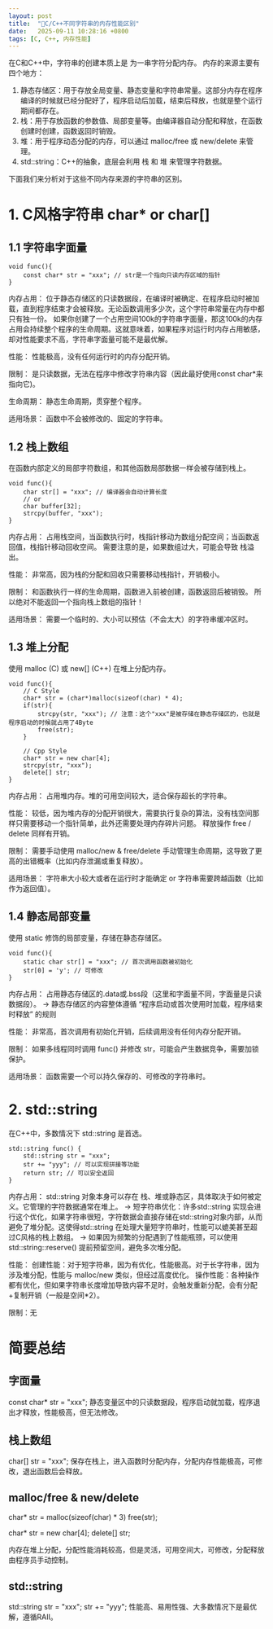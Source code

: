 ```yaml
---
layout: post
title:  "🌱C/C++不同字符串的内存性能区别"
date:   2025-09-11 10:28:16 +0800
tags: [C, C++, 内存性能]
---
```


在C和C++中，字符串的创建本质上是 为一串字符分配内存。
内存的来源主要有四个地方：
1. 静态存储区：用于存放全局变量、静态变量和字符串常量。这部分内存在程序编译的时候就已经分配好了，程序启动后加载，结束后释放，也就是整个运行期间都存在。
2. 栈：用于存放函数的参数值、局部变量等。由编译器自动分配和释放，在函数创建时创建，函数返回时销毁。
3. 堆：用于程序动态分配的内存，可以通过 malloc/free 或 new/delete 来管理。
4. std::string：C++的抽象，底层会利用 栈 和 堆 来管理字符数据。

下面我们来分析对于这些不同内存来源的字符串的区别。

# 1. C风格字符串 char* or char[]

## 1.1 字符串字面量
```
void func(){
	const char* str = "xxx"; // str是一个指向只读内存区域的指针
}
```

内存占用：
位于静态存储区的只读数据段，在编译时被确定、在程序启动时被加载，直到程序结束才会被释放。无论函数调用多少次，这个字符串常量在内存中都只有独一份。
如果你创建了一个占用空间100k的字符串字面量，那这100k的内存占用会持续整个程序的生命周期。这就意味着，如果程序对运行时内存占用敏感，却对性能要求不高，字符串字面量可能不是最优解。

性能：
性能极高，没有任何运行时的内存分配开销。

限制：
是只读数据，无法在程序中修改字符串内容（因此最好使用const char*来指向它)。

生命周期：
静态生命周期，贯穿整个程序。

适用场景：
函数中不会被修改的、固定的字符串。

## 1.2 栈上数组
在函数内部定义的局部字符数组，和其他函数局部数据一样会被存储到栈上。

```
void func(){
	char str[] = "xxx"; // 编译器会自动计算长度
	// or
	char buffer[32];
	strcpy(buffer, "xxx");
}
```

内存占用：
占用栈空间，当函数执行时，栈指针移动为数组分配空间；当函数返回值，栈指针移动回收空间。
需要注意的是，如果数组过大，可能会导致 栈溢出。

性能：
非常高，因为栈的分配和回收只需要移动栈指针，开销极小。

限制：
和函数执行一样的生命周期，函数进入前被创建，函数返回后被销毁。
所以绝对不能返回一个指向栈上数组的指针！

适用场景：
需要一个临时的、大小可以预估（不会太大）的字符串缓冲区时。

## 1.3 堆上分配
使用 malloc (C) 或 new[] (C++) 在堆上分配内存。

```
void func(){
	// C Style
	char* str = (char*)malloc(sizeof(char) * 4);
	if(str){
		strcpy(str, "xxx"); // 注意：这个"xxx"是被存储在静态存储区的，也就是程序启动的时候就占用了4Byte
		free(str);
	}

	// Cpp Style
	char* str = new char[4];
	strcpy(str, "xxx");
	delete[] str;
}
```

内存占用：
占用堆内存。堆的可用空间较大，适合保存超长的字符串。

性能：
较低，因为堆内存的分配开销很大，需要执行复杂的算法，没有栈空间那样只需要移动一个指针简单，此外还需要处理内存碎片问题。 释放操作 free / delete 同样有开销。

限制：
需要手动使用 malloc/new & free/delete 手动管理生命周期，这导致了更高的出错概率（比如内存泄漏或重复释放）。

适用场景：
字符串大小较大或者在运行时才能确定 or 字符串需要跨越函数（比如作为返回值）。

## 1.4 静态局部变量
使用 static 修饰的局部变量，存储在静态存储区。

```
void func(){
	static char str[] = "xxx"; // 首次调用函数被初始化
	str[0] = 'y'; // 可修改
}
```

内存占用：
占用静态存储区的.data或.bss段（这里和字面量不同，字面量是只读数据段）。
-> 静态存储区的内容整体遵循 “程序启动或首次使用时加载，程序结束时释放” 的规则

性能：
非常高，首次调用有初始化开销，后续调用没有任何内存分配开销。

限制：
如果多线程同时调用 func() 并修改 str，可能会产生数据竞争，需要加锁保护。

适用场景：
函数需要一个可以持久保存的、可修改的字符串时。

# 2. std::string
在C++中，多数情况下 std::string 是首选。

```
std::string func() {
	std::string str = "xxx";
	str += "yyy"; // 可以实现拼接等功能
	return str; // 可以安全返回
}
```

内存占用：
std::string 对象本身可以存在 栈、堆或静态区，具体取决于如何被定义。它管理的字符数据通常在堆上。
-> 短字符串优化：许多std::string 实现会进行这个优化，如果字符串很短，字符数据会直接存储在std::string对象内部，从而避免了堆分配。这使得std::string 在处理大量短字符串时，性能可以媲美甚至超过C风格的栈上数组。
-> 如果因为频繁的分配遇到了性能瓶颈，可以使用 std::string::reserve() 提前预留空间，避免多次堆分配。

性能：
创建性能：对于短字符串，因为有优化，性能极高。对于长字符串，因为涉及堆分配，性能与 malloc/new 类似，但经过高度优化。
操作性能：各种操作都有优化，但如果字符串长度增加导致内容不足时，会触发重新分配，会有分配+复制开销（一般是空间*2）。

限制：无

# 简要总结

## 字面量
const char* str = "xxx";
静态变量区中的只读数据段，程序启动就加载，程序退出才释放，性能极高，但无法修改。

## 栈上数组
char[] str = "xxx";
保存在栈上，进入函数时分配内存，分配内存性能极高，可修改，退出函数后会释放。

## malloc/free & new/delete
char* str = malloc(sizeof(char) * 3)
free(str);

char* str = new char[4];
delete[] str;

内存在堆上分配，分配性能消耗较高，但是灵活，可用空间大，可修改，分配释放由程序员手动控制。

## std::string
std::string str = "xxx";
str += "yyy";
性能高、易用性强、大多数情况下是最优解，遵循RAII。